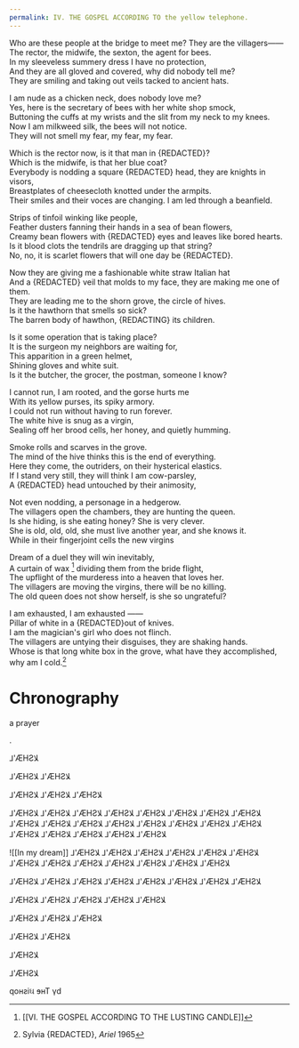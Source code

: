 ```yaml
---
permalink: IV. THE GOSPEL ACCORDING TO the yellow telephone.
---
```

Who are these people at the bridge to meet me? They are the villagers——  
The rector, the midwife, the sexton, the agent for bees.  
In my sleeveless summery dress I have no protection,  
And they are all gloved and covered, why did nobody tell me?  
They are smiling and taking out veils tacked to ancient hats.  
  
I am nude as a chicken neck, does nobody love me?  
Yes, here is the secretary of bees with her white shop smock,  
Buttoning the cuffs at my wrists and the slit from my neck to my knees.  
Now I am milkweed silk, the bees will not notice.  
They will not smell my fear, my fear, my fear.  
  
Which is the rector now, is it that man in {REDACTED}?  
Which is the midwife, is that her blue coat?  
Everybody is nodding a square {REDACTED} head, they are knights in visors,  
Breastplates of cheesecloth knotted under the armpits.  
Their smiles and their voces are changing. I am led through a beanfield.  
  
Strips of tinfoil winking like people,  
Feather dusters fanning their hands in a sea of bean flowers,  
Creamy bean flowers with {REDACTED} eyes and leaves like bored hearts.  
Is it blood clots the tendrils are dragging up that string?  
No, no, it is scarlet flowers that will one day be {REDACTED}.  
  
Now they are giving me a fashionable white straw Italian hat  
And a {REDACTED} veil that molds to my face, they are making me one of them.  
They are leading me to the shorn grove, the circle of hives.  
Is it the hawthorn that smells so sick?  
The barren body of hawthon, {REDACTING} its children.  
  
Is it some operation that is taking place?  
It is the surgeon my neighbors are waiting for,  
This apparition in a green helmet,  
Shining gloves and white suit.  
Is it the butcher, the grocer, the postman, someone I know?  
  
I cannot run, I am rooted, and the gorse hurts me  
With its yellow purses, its spiky armory.  
I could not run without having to run forever.  
The white hive is snug as a virgin,  
Sealing off her brood cells, her honey, and quietly humming.  
  
Smoke rolls and scarves in the grove.  
The mind of the hive thinks this is the end of everything.  
Here they come, the outriders, on their hysterical elastics.  
If I stand very still, they will think I am cow-parsley,  
A {REDACTED} head untouched by their animosity,  
  
Not even nodding, a personage in a hedgerow.  
The villagers open the chambers, they are hunting the queen.  
Is she hiding, is she eating honey? She is very clever.  
She is old, old, old, she must live another year, and she knows it.  
While in their fingerjoint cells the new virgins  
  
Dream of a duel they will win inevitably,  
A curtain of wax [^l] dividing them from the bride flight,  
The upflight of the murderess into a heaven that loves her.  
The villagers are moving the virgins, there will be no killing.  
The old queen does not show herself, is she so ungrateful?  
  
I am exhausted, I am exhausted ——  
Pillar of white in a {REDACTED}out of knives.  
I am the magician's girl who does not flinch.  
The villagers are untying their disguises, they are shaking hands.  
Whose is that long white box in the grove, what have they accomplished, why am I cold.[^s]
# Chronography

[^s]: Sylvia {REDACTED}, *Ariel*[^a] 1965
[^a]: lexDef **{Noen||prodverb} “Ariel” ||| a word, a wind, a lion, a gallop, a ghost | “Shakespeare’s air spirit, Hebrew’s lion of God, Sylvia {REDACTED}’s {named | untamed} steed || freedom reins, reins are severed.”**
[^l]: [[VI. THE GOSPEL ACCORDING TO THE LUSTING CANDLE]]

a prayer

.


 ⅃'ÆHƧﻼ

 ⅃'ÆHƧﻼ 
 ⅃'ÆHƧﻼ


 ⅃'ÆHƧﻼ 
 ⅃'ÆHƧﻼ 
 ⅃'ÆHƧﻼ



 ⅃'ÆHƧﻼ 
 ⅃'ÆHƧﻼ 
 ⅃'ÆHƧﻼ 
 ⅃'ÆHƧﻼ 
 ⅃'ÆHƧﻼ 
 ⅃'ÆHƧﻼ 
 ⅃'ÆHƧﻼ 
 ⅃'ÆHƧﻼ 
 ⅃'ÆHƧﻼ 
 ⅃'ÆHƧﻼ 
 ⅃'ÆHƧﻼ 
 ⅃'ÆHƧﻼ 
 ⅃'ÆHƧﻼ 
 ⅃'ÆHƧﻼ 
 ⅃'ÆHƧﻼ 
 ⅃'ÆHƧﻼ 
 ⅃'ÆHƧﻼ 
 ⅃'ÆHƧﻼ 
 ⅃'ÆHƧﻼ 
 ⅃'ÆHƧﻼ 
 ⅃'ÆHƧﻼ


![[In my dream]]
 ⅃'ÆHƧﻼ 
 ⅃'ÆHƧﻼ 
 ⅃'ÆHƧﻼ 
 ⅃'ÆHƧﻼ 
 ⅃'ÆHƧﻼ 
 ⅃'ÆHƧﻼ 
 ⅃'ÆHƧﻼ 
 ⅃'ÆHƧﻼ 
 ⅃'ÆHƧﻼ 
 ⅃'ÆHƧﻼ 
 ⅃'ÆHƧﻼ 
 ⅃'ÆHƧﻼ 
 ⅃'ÆHƧﻼ

 ⅃'ÆHƧﻼ 
 ⅃'ÆHƧﻼ 
 ⅃'ÆHƧﻼ 
 ⅃'ÆHƧﻼ 
 ⅃'ÆHƧﻼ 
 ⅃'ÆHƧﻼ 
 ⅃'ÆHƧﻼ 
 ⅃'ÆHƧﻼ

 ⅃'ÆHƧﻼ 
 ⅃'ÆHƧﻼ 
 ⅃'ÆHƧﻼ 
 ⅃'ÆHƧﻼ 
 ⅃'ÆHƧﻼ

 ⅃'ÆHƧﻼ 
 ⅃'ÆHƧﻼ 
 ⅃'ÆHƧﻼ

⅃'ÆHƧﻼ
⅃'ÆHƧﻼ

⅃'ÆHƧﻼ

 ⅃'ÆHƧﻼ

qoʜƨiઘ ɘʜT γd